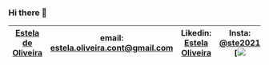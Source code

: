 ### Hi there 👋

| [Estela de Oliveira](https://github.com/ste2021) | email: estela.oliveira.cont@gmail.com  	|  Likedin: [Estela Oliveira](https://www.linkedin.com/feed/)|Insta: [@ste2021](https://www.instagram.com/ste2021/) [<img src="https://www.iconfinder.com/icons/5296765/camera_instagram_instagram_logo_icon"/>|
|---	|---	|---	|---	|

<!--
**ste2021/ste2021** is a ✨ _special_ ✨ repository because its `README.md` (this file) appears on your GitHub profile.

